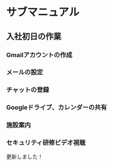 # サブマニュアル
## 入社初日の作業
### Gmailアカウントの作成
### メールの設定
### チャットの登録
### Googleドライブ、カレンダーの共有
### 施設案内
### セキュリティ研修ビデオ視聴
更新しました！